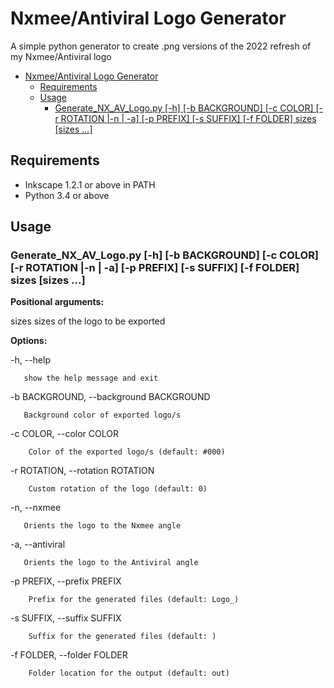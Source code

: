 # Nxmee/Antiviral Logo Generator
A simple python generator to create .png versions of the 2022 refresh of my Nxmee/Antiviral logo

- [Nxmee/Antiviral Logo Generator](#nxmeeantiviral-logo-generator)
  - [Requirements](#requirements)
  - [Usage](#usage)
    - [Generate_NX_AV_Logo.py [-h] [-b BACKGROUND] [-c COLOR] [-r ROTATION |-n | -a] [-p PREFIX] [-s SUFFIX] [-f FOLDER] sizes [sizes ...]](#generate_nx_av_logopy--h--b-background--c-color--r-rotation--n---a--p-prefix--s-suffix--f-folder-sizes-sizes-)

## Requirements
- Inkscape 1.2.1 or above in PATH
- Python 3.4 or above


## Usage

### Generate_NX_AV_Logo.py [-h] [-b BACKGROUND] [-c COLOR] [-r ROTATION |-n | -a] [-p PREFIX] [-s SUFFIX] [-f FOLDER] sizes [sizes ...]


**Positional arguments:**

  sizes                 sizes of the logo to be exported


**Options:**


  -h, --help            
  
       show the help message and exit


  -b BACKGROUND, --background BACKGROUND


       Background color of exported logo/s

                        
  -c COLOR, --color COLOR


        Color of the exported logo/s (default: #000)


  -r ROTATION, --rotation ROTATION

        Custom rotation of the logo (default: 0)


  -n, --nxmee
  
       Orients the logo to the Nxmee angle


  -a, --antiviral

       Orients the logo to the Antiviral angle


  -p PREFIX, --prefix PREFIX


        Prefix for the generated files (default: Logo_)


  -s SUFFIX, --suffix SUFFIX


        Suffix for the generated files (default: )


  -f FOLDER, --folder FOLDER


        Folder location for the output (default: out)